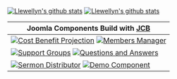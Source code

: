<a href="https://github.com/llewellynvdm"><img align="center" src="https://github-readme-stats.vercel.app/api?username=llewellynvdm&include_all_commits=true&show_icons=true&theme=calm" alt="Llewellyn's github stats" /></a>
<a href="https://github.com/llewellynvdm"><img align="center" src="https://github-readme-stats.vercel.app/api/top-langs/?username=llewellynvdm&exclude_repo=Git.php,picturefill,FooTable,torrent-rw,stackedit,strap,front-end-frameworks,bb-scripts,irssi2telegram,js-marker-clusterer,parsedown,html-to-markdown,id3,blinx.js,Dropbox-Uploader,grapesjs,scripts.irssi.org,Email-Boilerplate,hashids.php,joomla-cms,Documentation,phpjs,lazyweb-requests,ga,catacomb,deploy.sh,moreutils&langs_count=8&layout=compact&theme=calm" alt="Llewellyn's github stats" /></a>

| Joomla Components Build with [JCB](https://github.com/vdm-io/Joomla-Component-Builder) |
| --- |
| <a href="https://github.com/Llewellynvdm/Joomla-Cost-Benefit-Projection"><img align="center" src="https://github-readme-stats.vercel.app/api/pin/?username=Llewellynvdm&repo=Joomla-Cost-Benefit-Projection&layout=compact&theme=calm" alt="Cost Benefit Projection" /></a> <a href="https://github.com/Llewellynvdm/Joomla-Members-Manager"><img align="center" src="https://github-readme-stats.vercel.app/api/pin/?username=Llewellynvdm&repo=Joomla-Members-Manager&layout=compact&theme=calm" alt="Members Manager" /></a> |
| <a href="https://github.com/Llewellynvdm/Joomla-Support-Groups"><img align="center" src="https://github-readme-stats.vercel.app/api/pin/?username=Llewellynvdm&repo=Joomla-Support-Groups&layout=compact&theme=calm" alt="Support Groups" /></a> <a href="https://github.com/Llewellynvdm/Joomla-Questions-and-Answers"><img align="center" src="https://github-readme-stats.vercel.app/api/pin/?username=Llewellynvdm&repo=Joomla-Questions-and-Answers&layout=compact&theme=calm" alt="Questions and Answers" /></a> |
| <a href="https://github.com/Llewellynvdm/Joomla-Sermon-Distributor"><img align="center" src="https://github-readme-stats.vercel.app/api/pin/?username=Llewellynvdm&repo=Joomla-Sermon-Distributor&layout=compact&theme=calm" alt="Sermon Distributor" /></a> <a href="https://github.com/Llewellynvdm/Joomla-Demo-Component"><img align="center" src="https://github-readme-stats.vercel.app/api/pin/?username=Llewellynvdm&repo=Joomla-Demo-Component&layout=compact&theme=calm" alt="Demo Component" /></a> |

